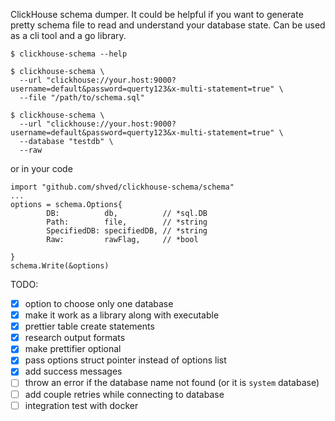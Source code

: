 ClickHouse schema dumper. It could be helpful if you want to generate pretty schema file to read and understand your database state. Can be used as a cli tool and a go library.  

```
$ clickhouse-schema --help

$ clickhouse-schema \
  --url "clickhouse://your.host:9000?username=default&password=querty123&x-multi-statement=true" \
  --file "/path/to/schema.sql"

$ clickhouse-schema \
  --url "clickhouse://your.host:9000?username=default&password=querty123&x-multi-statement=true" \
  --database "testdb" \
  --raw
```
or in your code
```
import "github.com/shved/clickhouse-schema/schema"
...
options = schema.Options{
		DB:          db,          // *sql.DB
		Path:        file,        // *string
		SpecifiedDB: specifiedDB, // *string
		Raw:         rawFlag,     // *bool

}
schema.Write(&options)
```

TODO:
- [x] option to choose only one database
- [x] make it work as a library along with executable
- [x] prettier table create statements
- [x] research output formats
- [x] make prettifier optional
- [x] pass options struct pointer instead of options list
- [x] add success messages
- [ ] throw an error if the database name not found (or it is `system` database)
- [ ] add couple retries while connecting to database
- [ ] integration test with docker

